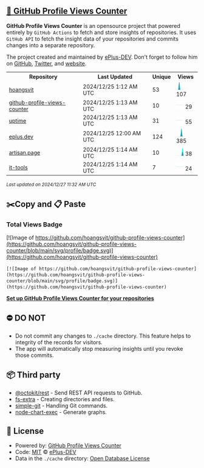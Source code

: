 ## [🚀 GitHub Profile Views Counter](https://github.com/ePlus-DEV/github-profile-views-counter-template)
**GitHub Profile Views Counter** is an opensource project that powered entirely by  `GitHub Actions` to fetch and store insights of repositories.
It uses `GitHub API` to fetch the insight data of your repositories and commits changes into a separate repository.

The project created and maintained by [ePlus-DEV](https://github.com/ePlus-DEV). Don't forget to follow him on [GitHub](https://github.com/ePlus-DEV), [Twitter](https://twitter.com/david_nguyen94), and [website](https://eplus.dev/).

<table>
	<tr>
		<th>
			Repository
		</th>
		<th>
			Last Updated
		</th>
		<th>
			Unique
		</th>
		<th>
			Views
		</th>
	</tr>
	<tr>
		<td>
			<a href="https://github.com/hoangsvit/github-profile-views-counter/tree/main/readme/383661745/week.md">
				hoangsvit
			</a>
		</td>
		<td>
			2024/12/25 1:12 AM UTC
		</td>
		<td>
			53
		</td>
		<td>
			<img alt="Response time graph" src="https://github.com/hoangsvit/github-profile-views-counter/raw/main/graph/383661745/small/week.png" height="20"> 107
		</td>
	</tr>
	<tr>
		<td>
			<a href="https://github.com/hoangsvit/github-profile-views-counter/tree/main/readme/749815681/week.md">
				github-profile-views-counter
			</a>
		</td>
		<td>
			2024/12/25 1:13 AM UTC
		</td>
		<td>
			10
		</td>
		<td>
			<img alt="Response time graph" src="https://github.com/hoangsvit/github-profile-views-counter/raw/main/graph/749815681/small/week.png" height="20"> 29
		</td>
	</tr>
	<tr>
		<td>
			<a href="https://github.com/hoangsvit/github-profile-views-counter/tree/main/readme/680530238/week.md">
				uptime
			</a>
		</td>
		<td>
			2024/12/25 1:13 AM UTC
		</td>
		<td>
			31
		</td>
		<td>
			<img alt="Response time graph" src="https://github.com/hoangsvit/github-profile-views-counter/raw/main/graph/680530238/small/week.png" height="20"> 55
		</td>
	</tr>
	<tr>
		<td>
			<a href="https://github.com/hoangsvit/github-profile-views-counter/tree/main/readme/524852513/week.md">
				eplus.dev
			</a>
		</td>
		<td>
			2024/12/25 12:00 AM UTC
		</td>
		<td>
			124
		</td>
		<td>
			<img alt="Response time graph" src="https://github.com/hoangsvit/github-profile-views-counter/raw/main/graph/524852513/small/week.png" height="20"> 385
		</td>
	</tr>
	<tr>
		<td>
			<a href="https://github.com/hoangsvit/github-profile-views-counter/tree/main/readme/710577355/week.md">
				artisan.page
			</a>
		</td>
		<td>
			2024/12/25 1:14 AM UTC
		</td>
		<td>
			10
		</td>
		<td>
			<img alt="Response time graph" src="https://github.com/hoangsvit/github-profile-views-counter/raw/main/graph/710577355/small/week.png" height="20"> 38
		</td>
	</tr>
	<tr>
		<td>
			<a href="https://github.com/hoangsvit/github-profile-views-counter/tree/main/readme/638053484/week.md">
				it-tools
			</a>
		</td>
		<td>
			2024/12/25 1:14 AM UTC
		</td>
		<td>
			7
		</td>
		<td>
			<img alt="Response time graph" src="https://github.com/hoangsvit/github-profile-views-counter/raw/main/graph/638053484/small/week.png" height="20"> 24
		</td>
	</tr>
</table>

<small><i>Last updated on 2024/12/27 11:32 AM UTC</i></small>

## ✂️Copy and 📋 Paste
### Total Views Badge
[![Image of https://github.com/hoangsvit/github-profile-views-counter](https://github.com/hoangsvit/github-profile-views-counter/blob/main/svg/profile/badge.svg)](https://github.com/hoangsvit/github-profile-views-counter)

```readme
[![Image of https://github.com/hoangsvit/github-profile-views-counter](https://github.com/hoangsvit/github-profile-views-counter/blob/main/svg/profile/badge.svg)](https://github.com/hoangsvit/github-profile-views-counter)
```
[**Set up GitHub Profile Views Counter for your repositories**](https://github.com/ePlus-DEV/github-profile-views-counter-template)
## ⛔ DO NOT
- Do not commit any changes to `./cache` directory. This feature helps to integrity of the records for visitors.
- The app will automatically stop measuring insights until you revoke those commits.
## 📦 Third party

- [@octokit/rest](https://www.npmjs.com/package/@octokit/rest) - Send REST API requests to GitHub.
- [fs-extra](https://www.npmjs.com/package/fs-extra) - Creating directories and files.
- [simple-git](https://www.npmjs.com/package/simple-git) - Handling Git commands.
- [node-chart-exec](https://www.npmjs.com/package/node-chart-exec) - Generate graphs.
## 📄 License
- Powered by: [GitHub Profile Views Counter](https://github.com/ePlus-DEV/github-profile-views-counter-template)
- Code: [MIT](./LICENSE) © [ePlus-DEV](https://github.com/ePlus-DEV)
- Data in the `./cache` directory: [Open Database License](https://opendatacommons.org/licenses/odbl/1-0/)